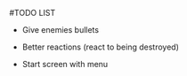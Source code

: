 #TODO LIST

<!--

X place all bullets into an array

X give shapes a point of origin that can be moved around

X add movement pattern to shapes

X more exciting music

X give ships health

-->

- Give enemies bullets

- Better reactions (react to being destroyed)

- Start screen with menu